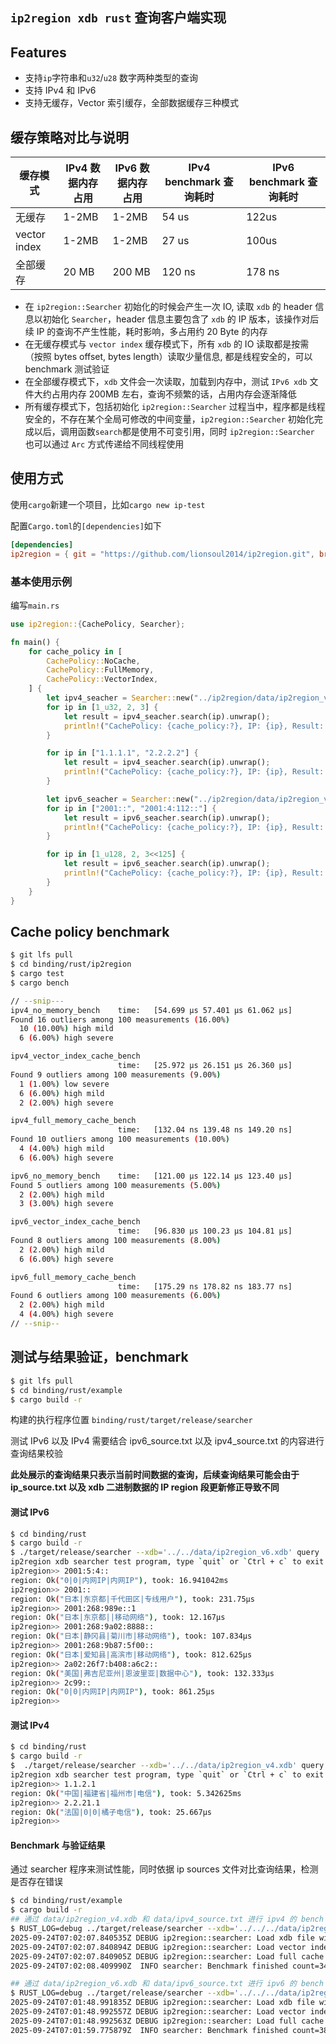 ## `ip2region xdb rust` 查询客户端实现

## Features
- 支持`ip`字符串和`u32`/`u28` 数字两种类型的查询
- 支持 IPv4 和 IPv6
- 支持无缓存，Vector 索引缓存，全部数据缓存三种模式

## 缓存策略对比与说明
| 缓存模式         | IPv4 数据内存占用 | IPv6 数据内存占用 | IPv4 benchmark 查询耗时 | IPv6 benchmark 查询耗时 |
| ------------ | ----------- | ----------- | ------------------- |---------------------|
| 无缓存          | 1-2MB       | 1-2MB       | 54 us               | 122us               |
| vector index | 1-2MB       | 1-2MB       | 27 us               | 100us               |
| 全部缓存         | 20 MB       | 200 MB      | 120 ns              | 178 ns              |

- 在 `ip2region::Searcher` 初始化的时候会产生一次 IO, 读取 `xdb` 的 header 信息以初始化 `Searcher`，header 信息主要包含了 `xdb` 的 IP 版本，该操作对后续 IP 的查询不产生性能，耗时影响，多占用约 20 Byte 的内存
- 在无缓存模式与 `vector index` 缓存模式下，所有 `xdb` 的 IO 读取都是按需（按照 bytes offset, bytes length）读取少量信息, 都是线程安全的，可以 benchmark 测试验证
- 在全部缓存模式下，`xdb` 文件会一次读取，加载到内存中，测试 `IPv6 xdb` 文件大约占用内存 200MB 左右，查询不频繁的话，占用内存会逐渐降低
- 所有缓存模式下，包括初始化 `ip2region::Searcher` 过程当中，程序都是线程安全的，不存在某个全局可修改的中间变量，`ip2region::Searcher` 初始化完成以后，调用函数`search`都是使用不可变引用，同时 `ip2region::Searcher` 也可以通过 `Arc` 方式传递给不同线程使用

## 使用方式

使用`cargo`新建一个项目，比如`cargo new ip-test`

配置`Cargo.toml`的`[dependencies]`如下

```toml
[dependencies]
ip2region = { git = "https://github.com/lionsoul2014/ip2region.git", branch = "master" }
```

### 基本使用示例

编写`main.rs`

```rust
use ip2region::{CachePolicy, Searcher};

fn main() {
    for cache_policy in [
        CachePolicy::NoCache,
        CachePolicy::FullMemory,
        CachePolicy::VectorIndex,
    ] {
        let ipv4_seacher = Searcher::new("../ip2region/data/ip2region_v4.xdb".to_owned(), cache_policy).unwrap();
        for ip in [1_u32, 2, 3] {
            let result = ipv4_seacher.search(ip).unwrap();
            println!("CachePolicy: {cache_policy:?}, IP: {ip}, Result: {result}");
        }

        for ip in ["1.1.1.1", "2.2.2.2"] {
            let result = ipv4_seacher.search(ip).unwrap();
            println!("CachePolicy: {cache_policy:?}, IP: {ip}, Result: {result}");
        }

        let ipv6_seacher = Searcher::new("../ip2region/data/ip2region_v6.xdb".to_owned(), cache_policy).unwrap();
        for ip in ["2001::", "2001:4:112::"] {
            let result = ipv6_seacher.search(ip).unwrap();
            println!("CachePolicy: {cache_policy:?}, IP: {ip}, Result: {result}");
        }

        for ip in [1_u128, 2, 3<<125] {
            let result = ipv6_seacher.search(ip).unwrap();
            println!("CachePolicy: {cache_policy:?}, IP: {ip}, Result: {result}");
        }
    }
}
```

## Cache policy benchmark

```bash
$ git lfs pull
$ cd binding/rust/ip2region
$ cargo test
$ cargo bench

// --snip---
ipv4_no_memory_bench    time:   [54.699 µs 57.401 µs 61.062 µs]
Found 16 outliers among 100 measurements (16.00%)
  10 (10.00%) high mild
  6 (6.00%) high severe

ipv4_vector_index_cache_bench
                        time:   [25.972 µs 26.151 µs 26.360 µs]
Found 9 outliers among 100 measurements (9.00%)
  1 (1.00%) low severe
  6 (6.00%) high mild
  2 (2.00%) high severe

ipv4_full_memory_cache_bench
                        time:   [132.04 ns 139.48 ns 149.20 ns]
Found 10 outliers among 100 measurements (10.00%)
  4 (4.00%) high mild
  6 (6.00%) high severe

ipv6_no_memory_bench    time:   [121.00 µs 122.14 µs 123.40 µs]
Found 5 outliers among 100 measurements (5.00%)
  2 (2.00%) high mild
  3 (3.00%) high severe

ipv6_vector_index_cache_bench
                        time:   [96.830 µs 100.23 µs 104.81 µs]
Found 8 outliers among 100 measurements (8.00%)
  2 (2.00%) high mild
  6 (6.00%) high severe

ipv6_full_memory_cache_bench
                        time:   [175.29 ns 178.82 ns 183.77 ns]
Found 6 outliers among 100 measurements (6.00%)
  2 (2.00%) high mild
  4 (4.00%) high severe
// --snip--
```

## 测试与结果验证，benchmark
```bash
$ git lfs pull
$ cd binding/rust/example
$ cargo build -r
```
构建的执行程序位置 `binding/rust/target/release/searcher`

测试 IPv6 以及 IPv4 需要结合 ipv6_source.txt 以及 ipv4_source.txt 的内容进行查询结果校验

**此处展示的查询结果只表示当前时间数据的查询，后续查询结果可能会由于 ip_source.txt 以及 xdb 二进制数据的 IP region 段更新修正导致不同**

#### 测试 IPv6

```bash
$ cd binding/rust
$ cargo build -r
$ ./target/release/searcher --xdb='../../data/ip2region_v6.xdb' query
ip2region xdb searcher test program, type `quit` or `Ctrl + c` to exit
ip2region>> 2001:5:4::
region: Ok("0|0|内网IP|内网IP"), took: 16.941042ms
ip2region>> 2001::
region: Ok("日本|东京都|千代田区|专线用户"), took: 231.75µs
ip2region>> 2001:268:989e::1
region: Ok("日本|东京都||移动网络"), took: 12.167µs
ip2region>> 2001:268:9a02:8888::
region: Ok("日本|静冈县|菊川市|移动网络"), took: 107.834µs
ip2region>> 2001:268:9b87:5f00::
region: Ok("日本|爱知县|高滨市|移动网络"), took: 812.625µs
ip2region>> 2a02:26f7:b408:a6c2::
region: Ok("美国|弗吉尼亚州|恩波里亚|数据中心"), took: 132.333µs
ip2region>> 2c99::
region: Ok("0|0|内网IP|内网IP"), took: 861.25µs
ip2region>>
```

#### 测试 IPv4
```bash
$ cd binding/rust
$ cargo build -r
$  ./target/release/searcher --xdb='../../data/ip2region_v4.xdb' query
ip2region xdb searcher test program, type `quit` or `Ctrl + c` to exit
ip2region>> 1.1.2.1
region: Ok("中国|福建省|福州市|电信"), took: 5.342625ms
ip2region>> 2.2.21.1
region: Ok("法国|0|0|橘子电信"), took: 25.667µs
ip2region>>
```

#### Benchmark 与验证结果

通过 searcher 程序来测试性能，同时依据 ip sources 文件对比查询结果，检测是否存在错误

```bash
$ cd binding/rust/example
$ cargo build -r
## 通过 data/ip2region_v4.xdb 和 data/ipv4_source.txt 进行 ipv4 的 bench 测试：
$ RUST_LOG=debug ../target/release/searcher --xdb='../../../data/ip2region_v4.xdb' bench '../../../data/ipv4_source.txt'
2025-09-24T07:02:07.840535Z DEBUG ip2region::searcher: Load xdb file with header header=Header { version: 3, index_policy: VectorIndex, create_time: 1757125456, start_index_ptr: 955933, end_index_ptr: 11042415, ip_version: V4, runtime_ptr_bytes: 4 }
2025-09-24T07:02:07.840894Z DEBUG ip2region::searcher: Load vector index cache
2025-09-24T07:02:07.840905Z DEBUG ip2region::searcher: Load full cache filepath="../../../data/ip2region_v4.xdb"
2025-09-24T07:02:08.409990Z  INFO searcher: Benchmark finished count=3404406 took=569.388667ms avg_took=167ns

## 通过 data/ip2region_v6.xdb 和 data/ipv6_source.txt 进行 ipv6 的 bench 测试：
$ RUST_LOG=debug ../target/release/searcher --xdb='../../../data/ip2region_v6.xdb' bench '../../../data/ipv6_source.txt'
2025-09-24T07:01:48.991835Z DEBUG ip2region::searcher: Load xdb file with header header=Header { version: 3, index_policy: VectorIndex, create_time: 1756970508, start_index_ptr: 6585371, end_index_ptr: 647078145, ip_version: V6, runtime_ptr_bytes: 4 }
2025-09-24T07:01:48.992557Z DEBUG ip2region::searcher: Load vector index cache
2025-09-24T07:01:48.992563Z DEBUG ip2region::searcher: Load full cache filepath="../../../data/ip2region_v6.xdb"
2025-09-24T07:01:59.775879Z  INFO searcher: Benchmark finished count=38335905 took=10.784124584s avg_took=281ns

```